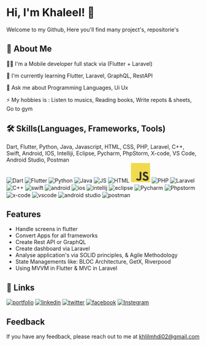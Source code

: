 # Hi, I'm Khaleel! 👋
Welcome to my Github, Here you'll find many project's, repositorie's

## 🚀 About Me
👩‍💻 I'm a Mobile developer full stack via (Flutter + Laravel)

🧠 I'm currently learning Flutter, Laravel, GraphQL, RestAPI

💬 Ask me about Programming Languages, Ui Ux

⚡️ My hobbies is : Listen to musics, Reading books, Write repots & sheets, Go to gym



## 🛠 Skills(Languages, Frameworks, Tools)
Dart, Flutter, Python, Java, Javascript, HTML, CSS, PHP, Laravel, C++, Swift, Android, IOS, Intelliji, Eclipse, Pycharm, PhpStorm, X-code, VS Code, Android Studio, Postman
<br>
<img src="https://seeklogo.com/images/D/dart-logo-FDA1939EC4-seeklogo.com.png" alt="Dart" align="center" width="50px"></img>
<img src="https://storage.googleapis.com/cms-storage-bucket/4fd5520fe28ebf839174.svg" alt="Flutter" align="center" width="50px"></img>
<img src="https://seeklogo.com/images/P/python-logo-A32636CAA3-seeklogo.com.png" alt="Python" align="center" width="50px"></img>
<img src="https://seeklogo.com/images/J/java-logo-7F8B35BAB3-seeklogo.com.png" alt="Java" align="center" width="50px"></img>
<img src="https://seeklogo.com/images/C/css-3-logo-023C1A7171-seeklogo.com.png" alt="JS" align="center" width="50px"></img>
<img src="https://seeklogo.com/images/H/html5-without-wordmark-color-logo-14D252D878-seeklogo.com.png" alt="HTML" align="center" width="50px"></img>
<img src="https://raw.githubusercontent.com/voodootikigod/logo.js/master/js.png" alt="PHP" align="CSS" width="50px"></img>
<img src="https://www.php.net//images/logos/new-php-logo.svg" alt="PHP" align="center" width="50px"></img>
<img src="https://seeklogo.com/images/L/laravel-logo-41EC1D4C3F-seeklogo.com.png" alt="Laravel" align="center" width="50px"></img>
<img src="https://isocpp.org/files/img/cpp_logo.png" alt="C++" align="center" width="50px"></img>
<img src="https://seeklogo.com/images/S/swift-logo-7927855EB5-seeklogo.com.png" alt="swift" align="center" width="50px"></img>
<img src="https://seeklogo.com/images/A/android-logo-9E4539A7DE-seeklogo.com.png" alt="android" align="center" width="50px"></img>
<img src="https://seeklogo.com/images/A/apple-logo-E3DBF3AE34-seeklogo.com.png" alt="ios" align="center" width="50px"></img>
<img src="https://seeklogo.com/images/I/intellij-idea-logo-F0395EF783-seeklogo.com.png" alt="intellij" align="center" width="50px"></img>
<img src="https://seeklogo.com/images/E/eclipse-logo-85FE4BEA34-seeklogo.com.png" alt="eclipse" align="center" width="50px"></img>
<img src="https://seeklogo.com/images/P/pycharm-logo-51B1427388-seeklogo.com.png" alt="Pycharm" align="center" width="50px"></img>
<img src="https://seeklogo.com/images/P/phpstorm-logo-220B633CDA-seeklogo.com.png" alt="Phpstorm" align="center" width="50px"></img>
<img src="https://seeklogo.com/images/A/apple-ios-app-store-logo-C39E303657-seeklogo.com.png" alt="x-code" align="center" width="50px"></img>
<img src="https://seeklogo.com/images/V/visual-studio-code-logo-449D71944F-seeklogo.com.png" alt="vscode" align="center" width="50px"></img>
<img src="https://seeklogo.com/images/A/android-studio-logo-1EE788C6EC-seeklogo.com.png" alt="android studio" align="center" width="50px"></img>
<img src="https://seeklogo.com/images/P/postman-logo-0087CA0D15-seeklogo.com.png" alt="postman" align="center" width="50px"></img>



## Features

- Handle screens in flutter
- Convert Apps for all frameworks
- Create Rest API or GraphQL
- Create dashboard via Laravel
- Analyse application's via SOLID principles, & Agile Methodology
- State Managements like: BLOC Architecture, GetX, Riverpood
- Using MVVM in Flutter & MVC in Laravel

## 🔗 Links
[![portfolio](https://img.shields.io/badge/my_portfolio-000?style=for-the-badge&logo=ko-fi&logoColor=white)](https://katherineoelsner.com/)
[![linkedin](https://img.shields.io/badge/linkedin-0A66C2?style=for-the-badge&logo=linkedin&logoColor=white)](https://www.linkedin.com/in/khaleel-mahdi-72892123a/)
[![twitter](https://img.shields.io/badge/twitter-1DA1F2?style=for-the-badge&logo=twitter&logoColor=white)](https://twitter.com/khlilmhdi)
[![facebook](https://img.shields.io/badge/facebook-0A66C2?style=for-the-badge&logo=facebook&logoColor=white)](https://www.facebook.com/profile.php?id=100080928924264)
[![Instegram](https://img.shields.io/badge/instagram-5e35b1?style=for-the-badge&logo=instagram&logoColor=white)](https://www.instagram.com/khlilmhdy/?fbclid=IwAR0Y--5OPweFTBn_Nw0fM3a22RgqDS3vXizNX51q3Ml3Q4doviIFVYyDzsA)


## Feedback

If you have any feedback, please reach out to me at khlilmhdi02@gmail.com

